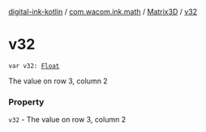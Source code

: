 [digital-ink-kotlin](../../index.md) / [com.wacom.ink.math](../index.md) / [Matrix3D](index.md) / [v32](./v32.md)

# v32

`var v32: `[`Float`](https://kotlinlang.org/api/latest/jvm/stdlib/kotlin/-float/index.html)

The value on row 3, column 2

### Property

`v32` - The value on row 3, column 2